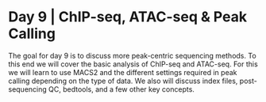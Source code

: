 # Day 9 | ChIP-seq, ATAC-seq & Peak Calling

The goal for day 9 is to discuss more peak-centric sequencing methods. To this end we will cover the basic analysis of ChIP-seq and ATAC-seq. For this we will learn to use MACS2 and the different settings required in peak calling depending on the type of data. We also will discuss index files, post-sequencing QC, bedtools, and a few other key concepts.
